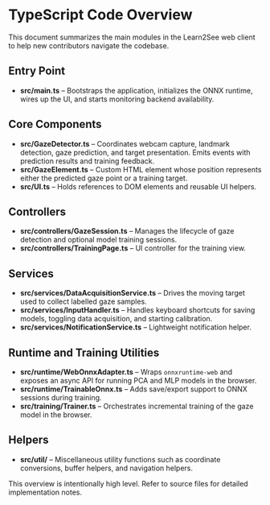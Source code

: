 # TypeScript Code Overview

This document summarizes the main modules in the Learn2See web client to help new contributors navigate the codebase.

## Entry Point

- **src/main.ts** – Bootstraps the application, initializes the ONNX runtime, wires up the UI, and starts monitoring backend availability.

## Core Components

- **src/GazeDetector.ts** – Coordinates webcam capture, landmark detection, gaze prediction, and target presentation. Emits events with prediction results and training feedback.
- **src/GazeElement.ts** – Custom HTML element whose position represents either the predicted gaze point or a training target.
- **src/UI.ts** – Holds references to DOM elements and reusable UI helpers.

## Controllers

- **src/controllers/GazeSession.ts** – Manages the lifecycle of gaze detection and optional model training sessions.
- **src/controllers/TrainingPage.ts** – UI controller for the training view.

## Services

- **src/services/DataAcquisitionService.ts** – Drives the moving target used to collect labelled gaze samples.
- **src/services/InputHandler.ts** – Handles keyboard shortcuts for saving models, toggling data acquisition, and starting calibration.
- **src/services/NotificationService.ts** – Lightweight notification helper.

## Runtime and Training Utilities

- **src/runtime/WebOnnxAdapter.ts** – Wraps `onnxruntime-web` and exposes an async API for running PCA and MLP models in the browser.
- **src/runtime/TrainableOnnx.ts** – Adds save/export support to ONNX sessions during training.
- **src/training/Trainer.ts** – Orchestrates incremental training of the gaze model in the browser.

## Helpers

- **src/util/** – Miscellaneous utility functions such as coordinate conversions, buffer helpers, and navigation helpers.

This overview is intentionally high level. Refer to source files for detailed implementation notes.
